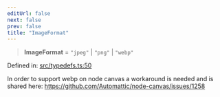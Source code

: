 ```yaml
---
editUrl: false
next: false
prev: false
title: "ImageFormat"
---
```


> **ImageFormat** = `"jpeg"` \| `"png"` \| `"webp"`

Defined in: [src/typedefs.ts:50](https://github.com/fabricjs/fabric.js/blob/8206f10a405480a7ba988ff6cfdde6412c1f13f8/src/typedefs.ts#L50)

In order to support webp on node canvas a workaround is needed and is shared here:
https://github.com/Automattic/node-canvas/issues/1258

